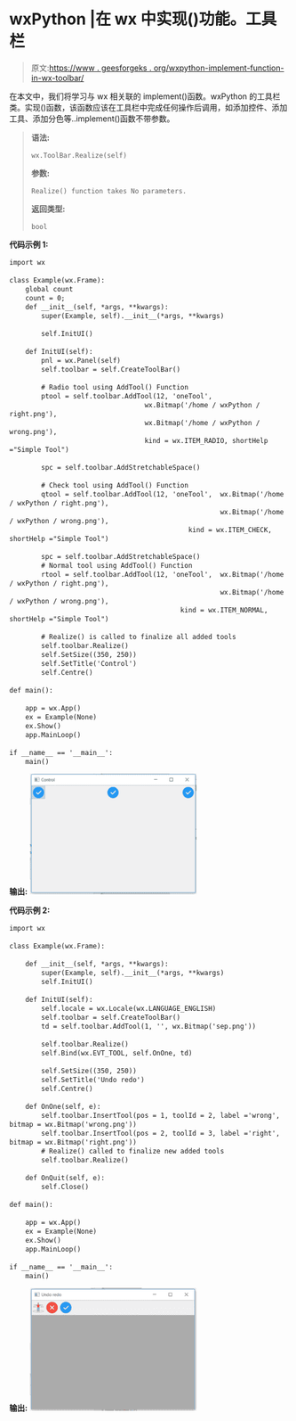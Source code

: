 # wxPython |在 wx 中实现()功能。工具栏

> 原文:[https://www . geesforgeks . org/wxpython-implement-function-in-wx-toolbar/](https://www.geeksforgeeks.org/wxpython-realize-function-in-wx-toolbar/)

在本文中，我们将学习与 wx 相关联的 implement()函数。wxPython 的工具栏类。实现()函数，该函数应该在工具栏中完成任何操作后调用，如添加控件、添加工具、添加分色等..implement()函数不带参数。

> **语法:**
> 
> ```
> wx.ToolBar.Realize(self)
> 
> ```
> 
> **参数:**
> 
> ```
> Realize() function takes No parameters.
> 
> ```
> 
> **返回类型:**
> 
> ```
> bool
> 
> ```

**代码示例 1:**

```
import wx 

class Example(wx.Frame): 
    global count 
    count = 0; 
    def __init__(self, *args, **kwargs): 
        super(Example, self).__init__(*args, **kwargs) 

        self.InitUI() 

    def InitUI(self): 
        pnl = wx.Panel(self) 
        self.toolbar = self.CreateToolBar() 

        # Radio tool using AddTool() Function 
        ptool = self.toolbar.AddTool(12, 'oneTool',   
                                  wx.Bitmap('/home / wxPython / right.png'), 
                                  wx.Bitmap('/home / wxPython / wrong.png'),  
                                  kind = wx.ITEM_RADIO, shortHelp ="Simple Tool") 

        spc = self.toolbar.AddStretchableSpace() 

        # Check tool using AddTool() Function 
        qtool = self.toolbar.AddTool(12, 'oneTool',  wx.Bitmap('/home / wxPython / right.png'),  
                                                     wx.Bitmap('/home / wxPython / wrong.png'),  
                                             kind = wx.ITEM_CHECK, shortHelp ="Simple Tool") 

        spc = self.toolbar.AddStretchableSpace() 
        # Normal tool using AddTool() Function 
        rtool = self.toolbar.AddTool(12, 'oneTool',  wx.Bitmap('/home / wxPython / right.png'), 
                                                     wx.Bitmap('/home / wxPython / wrong.png'),  
                                           kind = wx.ITEM_NORMAL, shortHelp ="Simple Tool") 

        # Realize() is called to finalize all added tools
        self.toolbar.Realize() 
        self.SetSize((350, 250)) 
        self.SetTitle('Control') 
        self.Centre() 

def main(): 

    app = wx.App() 
    ex = Example(None) 
    ex.Show() 
    app.MainLoop() 

if __name__ == '__main__': 
    main() 
```

**输出:**
![](img/0acad898ee0a2e5f435376e58e6f40f5.png)

**代码示例 2:**

```
import wx

class Example(wx.Frame):

    def __init__(self, *args, **kwargs):
        super(Example, self).__init__(*args, **kwargs)
        self.InitUI()

    def InitUI(self):
        self.locale = wx.Locale(wx.LANGUAGE_ENGLISH)
        self.toolbar = self.CreateToolBar()
        td = self.toolbar.AddTool(1, '', wx.Bitmap('sep.png'))

        self.toolbar.Realize()
        self.Bind(wx.EVT_TOOL, self.OnOne, td)

        self.SetSize((350, 250))
        self.SetTitle('Undo redo')
        self.Centre()

    def OnOne(self, e):
        self.toolbar.InsertTool(pos = 1, toolId = 2, label ='wrong', bitmap = wx.Bitmap('wrong.png'))
        self.toolbar.InsertTool(pos = 2, toolId = 3, label ='right', bitmap = wx.Bitmap('right.png'))
        # Realize() called to finalize new added tools
        self.toolbar.Realize()

    def OnQuit(self, e):
        self.Close()

def main():

    app = wx.App()
    ex = Example(None)
    ex.Show()
    app.MainLoop()

if __name__ == '__main__':
    main()
```

**输出:**
![](img/93b5ac0f1037ada12bc3b24b1cb98a5a.png)
